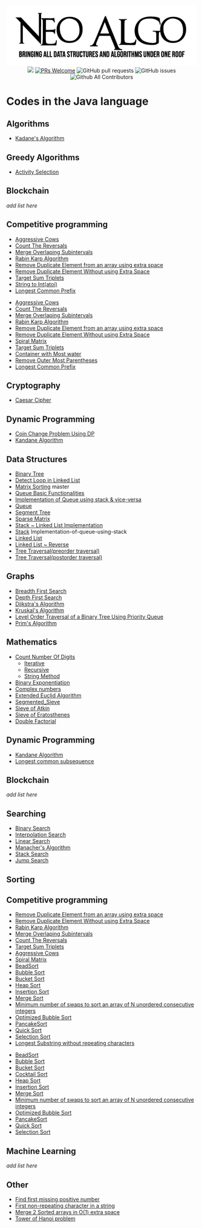 <p align="center">
    <img src="../img/neo_algo.png"><br>
    <img src="https://img.shields.io/github/license/tesseractcoding/neoalgo?style=flat">
    <a href="http://makeapullrequest.com" target="_blank"><img src="https://img.shields.io/badge/PRs-welcome-brightgreen.svg?style=flat" alt="PRs Welcome"></a>
    <img alt="GitHub pull requests" src="https://img.shields.io/github/issues-pr/tesseractcoding/neoalgo">
    <img alt="GitHub issues" src="https://img.shields.io/github/issues/tesseractcoding/neoalgo">
    <img alt="Github All Contributors" src="https://img.shields.io/github/all-contributors/tesseractcoding/neoalgo">
</p>

# Codes in the Java language

## Algorithms

- [Kadane's Algorithm](Algorithms/kadanes_Java.java)

## Greedy Algorithms

- [Activity Selection](Greedy_Algorithms/Active_Selection.java)

## Blockchain

_add list here_

## Competitive programming

- [Aggressive Cows](cp/AggressiveCows.java)
- [Count The Reversals](cp/Count_The_Reversals.java)
- [Merge Overlaping Subintervals](cp/MergeOverlappingArray.java)
- [Rabin Karp Algorithm](cp/Rabin_Karp.java)
- [Remove Duplicate Element from an array using extra space](cp/RemoveDuplicateElement.java)
- [Remove Duplicate Element Without using Extra Space](cp/RemoveDuplicateElementWithoutExtraSpace.java)
- [Target Sum Triplets](cp/target_sum_triplets.java)
- [String to Int(atoi)](<cp/String_to_int(atoi).java>)
- [Longest Common Prefix](cp/Longest_Common_Prefix.java)

* [Aggressive Cows](cp/AggressiveCows.java)
* [Count The Reversals](cp/Count_The_Reversals.java)
* [Merge Overlaping Subintervals](cp/MergeOverlappingArray.java)
* [Rabin Karp Algorithm](cp/Rabin_Karp.java)
* [Remove Duplicate Element from an array using extra space](cp/RemoveDuplicateElement.java)
* [Remove Duplicate Element Without using Extra Space](cp/RemoveDuplicateElementWithoutExtraSpace.java)
* [Spiral Matrix](cp/Spiral_Matrix.java)
* [Target Sum Triplets](cp/target_sum_triplets.java)
* [Container with Most water](Container_with_most_area.java)
* [Remove Outer Most Parentheses](cp/Remove_Outermost_parentheses.java)
* [Longest Common Prefix](cp/Longest_Common_Prefix.java)

## Cryptography

- [Caesar Cipher](cryptography/ceaserCipher.java)

## Dynamic Programming

- [Coin Change Problem Using DP](dp/CoinChangeUsingDp.java)
- [Kandane Algorithm](dp/Kadane_Algorithm.java)

## Data Structures

- [Binary Tree](ds/Binary_Tree.java)
- [Detect Loop in Linked List](DetectLoopLL.java)
- [Matrix Sorting](ds/MatrixSorting.java) master
- [Queue Basic Functionalities](ds/queue.java)
- [Implementation of Queue using stack & vice-versa](ds/QueueandStack.java)
- [Queue](ds/Queuell.java)
- [Segment Tree](ds/SegmentTree.java)
- [Sparse Matrix](ds/SparseMatrix.java)
- [Stack ~ Linked List Implementation](ds/Stack.java)
- [Stack](ds/Stackll.java) Implementation-of-queue-using-stack
- [Linked List](ds/linkedList.java)
- [Linked List ~ Reverse](ds/linkedListReverse.java)
- [Tree Traversal(preorder traversal)](ds/preOrderTraversal.java)
- [Tree Traversal(postorder traversal)](ds/postorder_Traversal.java)

## Graphs

- [Breadth First Search](graphs/BFS.java)
- [Depth First Search](graphs/DFS.java)
- [Dijkstra's Algorithm](graphs/Dijkstra.java)
- [Kruskal's Algorithm](graphs/Kruskal_Algorithm.java)
- [Level Order Traversal of a Binary Tree Using Priority Queue](graphs/LevelOrderTraversalInQueue.java)
- [Prim's Algorithm](graphs/Prim_Algorithm.java)

## Mathematics

- [Count Number Of Digits](math/countDigits)
  - [Iterative](countDigits/iterative.java)
  - [Recursive](countDigits/recursive.java)
  - [String Method](countDigits/stringmethod.java)
- [Binary Exponentiation](math/Binary_Exponentiation.java)
- [Complex numbers](math/Complex.java)
- [Extended Euclid Algorithm](math/ExtendedEuclidAlgo.java)
- [Segmented_Sieve](math/Segmented_Sieve.java)
- [Sieve of Atkin](math/sieveOfAtkin.java)
- [Sieve of Eratosthenes](math/SieveOfEratosthenes.java)
- [Double Factorial](math/DoubleFactorial.java)

## Dynamic Programming

- [Kandane Algorithm](dp/Kadane_Algorithm.java)
- [Longest common subsequence](dp/LCS.java)

## Blockchain

_add list here_

## Searching

- [Binary Search](search/Binary_search.java)
- [Interpolation Search](search/Interpolation_search.java)
- [Linear Search](search/Linear_search.java)
- [Manacher's Algorithm](search/ManacherAlgorithm.java)
- [Stack Search](search/Stack_Search.java)
- [Jump Search](search/jumpSearch.java)

## Sorting

## Competitive programming

- [Remove Duplicate Element from an array using extra space](cp/RemoveDuplicateElement.java)
- [Remove Duplicate Element Without using Extra Space](cp/RemoveDuplicateElementWithoutExtraSpace.java)
- [Rabin Karp Algorithm](cp/Rabin_Karp.java)
- [Merge Overlaping Subintervals](cp/MergeOverlappingArray.java)
- [Count The Reversals](cp/Count_The_Reversals.java)
- [Target Sum Triplets](cp/target_sum_triplets.java)
- [Aggressive Cows](cp/AggressiveCows.java)
- [Spiral Matrix](cp/Spiral_Matrix.java)
- [BeadSort](sort/BeadSort.java)
- [Bubble Sort](sort/BubbleSort.java)
- [Bucket Sort](sort/BucketSort.java)
- [Heap Sort](sort/HeapSort.java)
- [Insertion Sort](sort/InsertionSort.java)
- [Merge Sort](sort/Merge_sort.java)
- [Minimum number of swaps to sort an array of N unordered consecutive integers](sort/MinimumSwapsForNIntegers.java)
- [Optimized Bubble Sort](sort/OptimizedBubbleSort.java)
- [PancakeSort](sort/PancakeSort.java)
- [Quick Sort](sort/QuickSort.java)
- [Selection Sort](sort/SelectionSort.java)
- [Longest Substring without repeating characters](LongestSubstring_without_repeating_characters)

* [BeadSort](sort/BeadSort.java)
* [Bubble Sort](sort/BubbleSort.java)
* [Bucket Sort](sort/BucketSort.java)
* [Cocktail Sort](sort/CocktailSort.java)
* [Heap Sort](sort/HeapSort.java)
* [Insertion Sort](sort/InsertionSort.java)
* [Merge Sort](sort/Merge_sort.java)
* [Minimum number of swaps to sort an array of N unordered consecutive integers](sort/MinimumSwapsForNIntegers.java)
* [Optimized Bubble Sort](sort/OptimizedBubbleSort.java)
* [PancakeSort](sort/PancakeSort.java)
* [Quick Sort](sort/QuickSort.java)
* [Selection Sort](sort/SelectionSort.java)

## Machine Learning

_add list here_

## Other

- [Find first missing positive number](other/FirstMissingPositiveNumber.java)
- [First non-repeating character in a string](other/FirstNonRepeatingChar.java)
- [Merge 2 Sorted arrays in O(1) extra space](other/MergeSortedArrays.java)
- [Tower of Hanoi problem](other/TowerOfHanoi.java)

